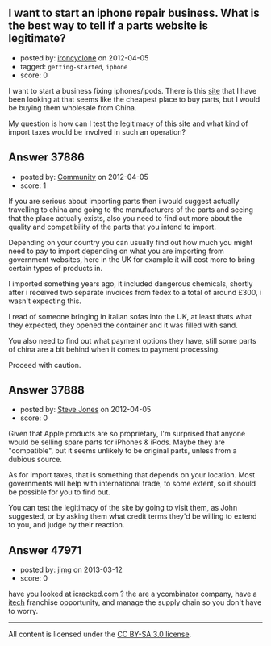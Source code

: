 ## I want to start an iphone repair business. What is the best way to tell if a parts website is legitimate?

- posted by: [ironcyclone](https://stackexchange.com/users/-1/17310-ironcyclone) on 2012-04-05
- tagged: `getting-started`, `iphone`
- score: 0

I want to start a business fixing iphones/ipods. There is this [site](http://www.dhgate.com/wholesale/iphone+replacement+parts.html) that I have been looking at that seems like the cheapest place to buy parts, but I would be buying them wholesale from China. 

My question is how can I test the legitimacy of this site and what kind of import taxes would be involved in such an operation?


## Answer 37886

- posted by: [Community](https://stackexchange.com/users/-1/-1-community) on 2012-04-05
- score: 1

If you are serious about importing parts then i would suggest actually travelling to china and going to the manufacturers of the parts and seeing that the place actually exists, also you need to find out more about the quality and compatibility of the parts that you intend to import.

Depending on your country you can usually find out how much you might need to pay to import depending on what you are importing from government websites, here in the UK for example it will cost more to bring certain types of products in.

I imported something years ago, it included dangerous chemicals, shortly after i received two separate invoices from fedex to a total of around £300, i wasn't expecting this.

I read of someone bringing in italian sofas into the UK, at least thats what they expected, they opened the container and it was filled with sand.

You also need to find out what payment options they have, still some parts of china are a bit behind when it comes to payment processing.

Proceed with caution.


## Answer 37888

- posted by: [Steve Jones](https://stackexchange.com/users/-1/12985-steve-jones) on 2012-04-05
- score: 0

Given that Apple products are so proprietary, I'm surprised that anyone would be selling spare parts for iPhones & iPods. Maybe they are "compatible", but it seems unlikely to be original parts, unless from a dubious source.

As for import taxes, that is something that depends on your location. Most governments will help with international trade, to some extent, so it should be possible for you to find out.

You can test the legitimacy of the site by going to visit them, as John suggested, or by asking them what credit terms they'd be willing to extend to you, and judge by their reaction.


## Answer 47971

- posted by: [jimg](https://stackexchange.com/users/-1/2380-jimg) on 2013-03-12
- score: 0

<p>have you looked at icracked.com ?  the are a ycombinator company, have a <a href="http://www.icracked.com/iTechs/become" rel="nofollow">itech</a> franchise opportunity, and manage the supply chain so you don't have to worry.  </p>




---

All content is licensed under the [CC BY-SA 3.0 license](https://creativecommons.org/licenses/by-sa/3.0/).
